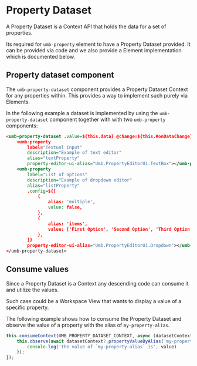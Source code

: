 # Property Dataset

A Property Dataset is a Context API that holds the data for a set of properties.

Its required for `umb-property` element to have a Property Dataset provided. It can be provided via code and we also provide a Element implementation which is documented below.

## Property dataset component

The `umb-property-dataset` component provides a Property Dataset Context for any properties within. This provides a way to implement such purely via Elements.

In the following example a dataset is implemented by using the `umb-property-dataset` component together with with two `umb-property` components:

```xml
<umb-property-dataset .value=${this.data} @change=${this.#onDataChange}>
    <umb-property
        label="Textual input"
        description="Example of text editor"
        alias="textProperty"
        property-editor-ui-alias="Umb.PropertyEditorUi.TextBox"></umb-property>
    <umb-property
        label="List of options"
        description="Example of dropdown editor"
        alias="listProperty"
        .config=${[
            {
                alias: 'multiple',
                value: false,
            },
            {
                alias: 'items',
                value: ['First Option', 'Second Option', 'Third Option'],
            },
        ]}
        property-editor-ui-alias="Umb.PropertyEditorUi.Dropdown"></umb-property>
</umb-property-dataset>
```

## Consume values

Since a Property Dataset is a Context any descending code can consume it and utilize the values.

Such case could be a Workspace View that wants to display a value of a specific property.

The following example shows how to consume the Property Dataset and observe the value of a property with the alias of `my-property-alias`.

```typescript
this.consumeContext(UMB_PROPERTY_DATASET_CONTEXT, async (datasetContext) => {
    this.observe(await datasetContext?.propertyValueByAlias('my-property-alias'), (value) => {
        console.log('the value of `my-property-alias` is', value)
    });
});
```
